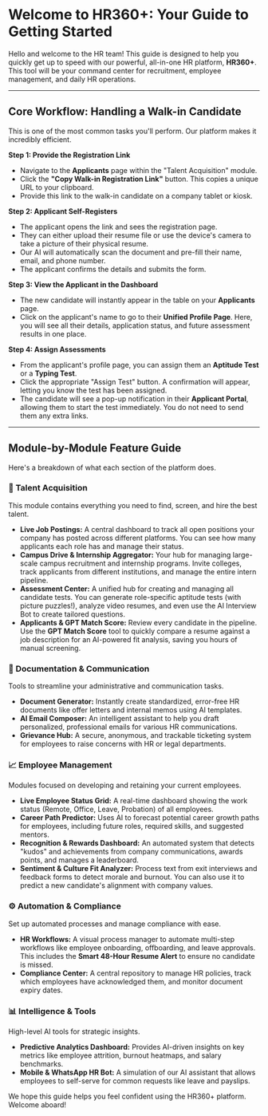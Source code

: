
# Welcome to HR360+: Your Guide to Getting Started

Hello and welcome to the HR team! This guide is designed to help you quickly get up to speed with our powerful, all-in-one HR platform, **HR360+**. This tool will be your command center for recruitment, employee management, and daily HR operations.

---

## Core Workflow: Handling a Walk-in Candidate

This is one of the most common tasks you'll perform. Our platform makes it incredibly efficient.

**Step 1: Provide the Registration Link**
*   Navigate to the **Applicants** page within the "Talent Acquisition" module.
*   Click the **"Copy Walk-in Registration Link"** button. This copies a unique URL to your clipboard.
*   Provide this link to the walk-in candidate on a company tablet or kiosk.

**Step 2: Applicant Self-Registers**
*   The applicant opens the link and sees the registration page.
*   They can either upload their resume file or use the device's camera to take a picture of their physical resume.
*   Our AI will automatically scan the document and pre-fill their name, email, and phone number.
*   The applicant confirms the details and submits the form.

**Step 3: View the Applicant in the Dashboard**
*   The new candidate will instantly appear in the table on your **Applicants** page.
*   Click on the applicant's name to go to their **Unified Profile Page**. Here, you will see all their details, application status, and future assessment results in one place.

**Step 4: Assign Assessments**
*   From the applicant's profile page, you can assign them an **Aptitude Test** or a **Typing Test**.
*   Click the appropriate "Assign Test" button. A confirmation will appear, letting you know the test has been assigned.
*   The candidate will see a pop-up notification in their **Applicant Portal**, allowing them to start the test immediately. You do not need to send them any extra links.

---

## Module-by-Module Feature Guide

Here's a breakdown of what each section of the platform does.

### 🚀 Talent Acquisition

This module contains everything you need to find, screen, and hire the best talent.

*   **Live Job Postings:** A central dashboard to track all open positions your company has posted across different platforms. You can see how many applicants each role has and manage their status.
*   **Campus Drive & Internship Aggregator:** Your hub for managing large-scale campus recruitment and internship programs. Invite colleges, track applicants from different institutions, and manage the entire intern pipeline.
*   **Assessment Center:** A unified hub for creating and managing all candidate tests. You can generate role-specific aptitude tests (with picture puzzles!), analyze video resumes, and even use the AI Interview Bot to create tailored questions.
*   **Applicants & GPT Match Score:** Review every candidate in the pipeline. Use the **GPT Match Score** tool to quickly compare a resume against a job description for an AI-powered fit analysis, saving you hours of manual screening.

### 📄 Documentation & Communication

Tools to streamline your administrative and communication tasks.

*   **Document Generator:** Instantly create standardized, error-free HR documents like offer letters and internal memos using AI templates.
*   **AI Email Composer:** An intelligent assistant to help you draft personalized, professional emails for various HR communications.
*   **Grievance Hub:** A secure, anonymous, and trackable ticketing system for employees to raise concerns with HR or legal departments.

### 📈 Employee Management

Modules focused on developing and retaining your current employees.

*   **Live Employee Status Grid:** A real-time dashboard showing the work status (Remote, Office, Leave, Probation) of all employees.
*   **Career Path Predictor:** Uses AI to forecast potential career growth paths for employees, including future roles, required skills, and suggested mentors.
*   **Recognition & Rewards Dashboard:** An automated system that detects "kudos" and achievements from company communications, awards points, and manages a leaderboard.
*   **Sentiment & Culture Fit Analyzer:** Process text from exit interviews and feedback forms to detect morale and burnout. You can also use it to predict a new candidate's alignment with company values.

### ⚙️ Automation & Compliance

Set up automated processes and manage compliance with ease.

*   **HR Workflows:** A visual process manager to automate multi-step workflows like employee onboarding, offboarding, and leave approvals. This includes the **Smart 48-Hour Resume Alert** to ensure no candidate is missed.
*   **Compliance Center:** A central repository to manage HR policies, track which employees have acknowledged them, and monitor document expiry dates.

### 📊 Intelligence & Tools

High-level AI tools for strategic insights.

*   **Predictive Analytics Dashboard:** Provides AI-driven insights on key metrics like employee attrition, burnout heatmaps, and salary benchmarks.
*   **Mobile & WhatsApp HR Bot:** A simulation of our AI assistant that allows employees to self-serve for common requests like leave and payslips.

We hope this guide helps you feel confident using the HR360+ platform. Welcome aboard!
